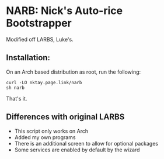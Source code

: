 # NARB: Nick's Auto-rice Bootstrapper

Modified off LARBS, Luke's.


## Installation:

On an Arch based distribution as root, run the following:

```
curl -LO nktay.page.link/narb
sh narb
```

That's it.


## Differences with original LARBS

- This script only works on Arch
- Added my own programs
- There is an additional screen to allow for optional packages
- Some services are enabled by default by the wizard
